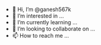 - 👋 Hi, I’m @ganesh567k
- 👀 I’m interested in ...
- 🌱 I’m currently learning ...
- 💞️ I’m looking to collaborate on ...
- 📫 How to reach me ...

<!---
ganesh567k/ganesh567k is a ✨ special ✨ repository because its `README.md` (this file) appears on your GitHub profile.
You can click the Preview link to take a look at your changes.
--->
